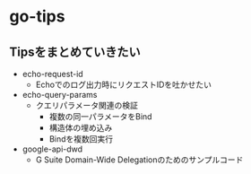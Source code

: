 # go-tips

Tipsをまとめていきたい
--
- echo-request-id
    - Echoでのログ出力時にリクエストIDを吐かせたい
- echo-query-params
    - クエリパラメータ関連の検証
        - 複数の同一パラメータをBind
        - 構造体の埋め込み
        - Bindを複数回実行
- google-api-dwd
    - G Suite Domain-Wide Delegationのためのサンプルコード

